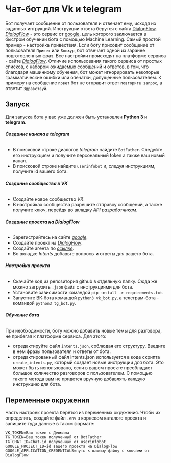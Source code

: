 # Чат-бот для Vk и telegram

Бот получает сообщение от пользователя и отвечает ему, исходя из заданных интрукций. Инструкции ответа берутся с сайта [DialogFlow](https://dialogflow.com). 
[_DialogFlow_](https://dialogflow.com) - это сервис от [google](https://google.com), цель которого заключается в быстром обучении бота с помощью Machine Learning. Самый простой пример - настройка привествия. Если боту приходит сообщение от пользователя `Привет` или `Бонжур`, бот отвечает одной из заранее подготовленных фраз. Все настройки происходят на платформе сервиса - сайте [_DialogFlow_](https://dialogflow.com). Отличие использования такого сервиса от простых списков, с набором ожидаемых сообщений и ответов, в том, что благодаря машинному обучения, бот может игнорировать некоторые грамматические ошибки или опечатки, допущенные пользователем. К примеру на сообщение `првет` бот не отправит ответ `повторите запрос`, а ответит `Здравствуй`.


## Запуск

Для запуска бота у вас уже должен быть установлен __Python 3__ и __telegram__.

###### **Создание канала в telegram**

- В поисковой строке диалогов _telegram_ найдите `BotFather`. Следуйте его инструкциям и получите персональный token а также ваш новый канал.
- В поисковой строке найдите `userinfobot` и, следуя инструкциям, получите id вашего бота.

###### **Создание сообщества в VK**
- Создайте новое сообщество _VK_. 
- В настройках сообщества разрешите отправку сообщений, а также получите ключ, перейдя во вкладку _API разработчикам_.

###### **Создание проекта на DialogFlow**
- Зарегистрийтесь на сайте [_google_](https://google.com).
- Создайте проект на [_DialogFlow_](https://cloud.google.com/dialogflow/docs/quick/setup).
- Создайте агента по [_ссылке_](https://cloud.google.com/dialogflow/docs/quick/build-agent).
- Во вкладке _Intents_ добавьте вопросы и ответы для вашего бота.

###### **Настройка проекта**
- Скачайте код из репозитория github в отдельную папку. Сюда же можно загрузить `.json` файл с инструкциями для бота.
- Установите зависимости командой `pip install -r requirements.txt`.
- Запустите ВК-бота командой `python3 vk_bot.py`, а телеграм-бота - командой `python3 tg_bot.py`. 

###### **Обучение бота**
При необходимости, боту можно добавить новые темы для разговора, не прибегая к платформе сервиса. Для этого: 
- отредактируйте файл `intents.json`, соблюдая его структуру. Введите в нем фразы пользователя и ответы от бота.
- отредактированный файл intents.json используется в коде скрипта `create_intents.py`, который создает новые инструкции для бота. Это может быть использовано, если в вашем проекте преобладает большое количество разговоров с пользователем. С помощью такого метода вам не придется вручную добавлять каждую инструкцию для бота.

## Переменные окружения
Часть настроек проекта берётся из переменных окружения. Чтобы их определить, создайте файл `.env` в корневом каталоге проекта и запишите туда данные в таком формате: 
```
VK_TOKEN=Ваш токен с Девмана
TG_TOKEN=Ваш токен полученный от BotFather
TG_CHAT_ID=Chat-id полученный от userinfobot
GOOGLE_PROJECT_ID=id вашего проекта на DialogFlow
GOOGLE_APPLICATION_CREDENTIALS=путь к вашему файлу с ключами от DialogFlow
```
